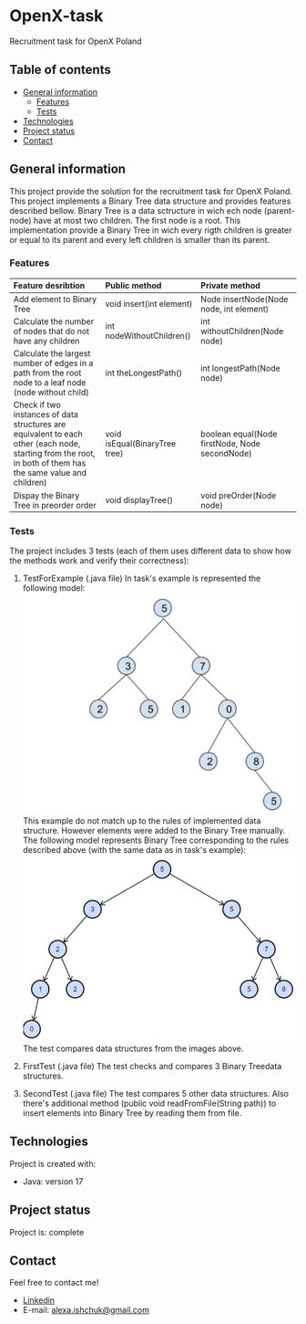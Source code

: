# OpenX-task
Recruitment task for OpenX Poland

## Table of contents
* [General information](#general-information)
    * [Features](#features)
    * [Tests](#tests)
* [Technologies](#technologies)
* [Project status](#project-status)
* [Contact](#contact)

## General information
This project provide the solution for the recruitment task for OpenX Poland.
This project implements a Binary Tree data structure and provides features described bellow.
Binary Tree is a data sctructure in wich ech node (parent-node) have at most two children. The first node is a root.
This implementation provide a Binary Tree in wich every rigth children is greater or equal to its parent and every left children is smaller than its parent.

### Features
| Feature desribtion               | Public method           | Private method  |
|:-------------------------------- |:-----------------------|:---------------|
| Add element to Binary Tree| void insert(int element) |Node insertNode(Node node, int element)|
| Calculate the number of nodes that do not have any children | int nodeWithoutChildren() | int withoutChildren(Node node) |
| Calculate the largest number of edges in a path from the root node to a leaf node (node without child)      | int theLongestPath() | int longestPath(Node node) |
| Check if two instances of data structures are equivalent to each other (each node, starting from the root, in both of them has the same value and children) | void isEqual(BinaryTree tree) | boolean equal(Node firstNode, Node secondNode) |
| Dispay the Binary Tree in preorder order| void displayTree() | void preOrder(Node node) |

### Tests
The project includes 3 tests (each of them uses different data to show how the methods work and verify their correctness):
1. TestForExample (.java file)
In task's example is represented the following model:
![OpenX example](./images/example.jpg)
This example do not match up to the rules of implemented data structure. However elements were added to the Binary Tree manually. 
The following model represents Binary Tree corresponding to the rules described above (with the same data as in task's example):
![Binary Tree](./images/tree.jpg)
The test compares data structures from the images above.

2. FirstTest (.java file)
The test checks and compares 3 Binary Treedata structures.

3. SecondTest (.java file)
The test compares 5 other data structures.
Also there's additional method (public void readFromFile(String path)) to insert elements into Binary Tree by reading them from file.
	
## Technologies
Project is created with:
* Java: version 17
	
## Project status
Project is: complete

## Contact
Feel free to contact me!
* [Linkedin](https://www.linkedin.com/in/sasha-ishchuk/)
* E-mail: alexa.ishchuk@gmail.com
